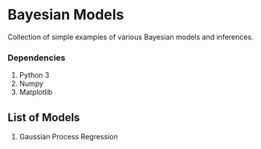 # Bayesian Models
Collection of simple examples of various Bayesian models and inferences.

### Dependencies

1. Python 3
2. Numpy
3. Matplotlib

## List of Models

1. Gaussian Process Regression
